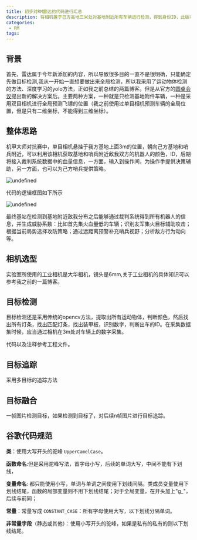 ```yaml
---
title: 初步对RM雷达的代码进行汇总
description: 将相机置于己方高地三米处对基地附近所有车辆进行检测，得到身份ID，此版本的代码没有设计到通信部分，主要因为官方至今没有给出详细说明。
categories:
 - RM
tags:
---
```




## 背景

首先，雷达属于今年新添加的内容，所以导致很多目的一直不是很明确，只能确定先做目标检测,我从一开始一直想要做出来全局检测，所以我采用了运动物体检测的方法、深度学习的yolo方法，正如我之前总结的两篇博客。但是从官方的[圆桌会议](https://bbs.robomaster.com/forum.php?mod=viewthread&tid=10188)提出新的解决方案后。主要两种方案，一种就是只检测基地附件车辆，一种是采用双目相机进行全局预测飞镖的位置（我之前使用过单目相机预测车辆的全局位置，但是只有二维坐标，不能得到三维坐标）。

## 整体思路

机甲大师对抗赛中，单目相机悬挂于我方基地上面3m的位置，朝向己方基地和哨兵附近，可以利用该相机获取基地和哨兵附近敌我双方的机器人的颜色，ID，后期将接入裁判系统数据中的血量信息，一方面，输入到操作间，为操作手提供决策辅助，另一方面，也可以为己方哨兵提供策略。

![undefined](http://ww1.sinaimg.cn/large/006lMPXUgy1ged1ex7j1jj30uw0hgdgx.jpg)

代码的逻辑框图如下所示

![undefined](http://ww1.sinaimg.cn/large/006lMPXUgy1ged1j1naphj30k90ex0su.jpg)

 最终基站在检测到基地附近敌我分布之后能够通过裁判系统得到所有机器人的信息，并生成威胁系数：比如首先集火血量低的车辆；识别友军集火目标辅助攻击；根据当前局势选择攻防策略；通过远距离预警补充哨兵视野；分析敌方行为动向等。

## 相机选型

实验室所使用的工业相机是大华相机，镜头是6mm,关于工业相机的具体知识可以参考我之前的一篇博客。

## 目标检测

目标检测还是采用传统的opencv方法，提取出所有运动物体，判断颜色，然后找出所有灯条，找出匹配灯条，找出装甲板，识别数字，判断出车的ID。在采集数据集时候，应当通过相机在3m处对车辆上的数字采集。

代码以及注释参考工程文件。

## 目标追踪

采用多目标的追踪方法

## 目标融合

一帧图片检测目标，如果检测到目标了，对后续n帧图片进行目标追踪。







## 谷歌代码规范

**类**：使用大写开头的驼峰 `UpperCamelCase`。

**函数命名**:但是采用驼峰写法，首字母小写，后续的单词大写，中间不能有下划线，

**变量命名**: 都只能使用小写，单词与单词之间使用下划线间隔。类成员变量使用下划线结尾，函数的局部变量则不用下划线结尾；对于全局变量，在开头加上"g_"，后续与前同；

**常量**：常量写成 `CONSTANT_CASE`：所有字母使用大写，以下划线分隔单词。

**非常量字段**（静态或其他）：使用小写开头的驼峰，如果是私有的私有的则以下划线结尾。